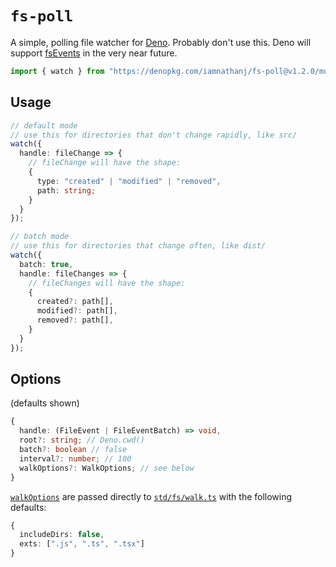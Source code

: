 # `fs-poll`

A simple, polling file watcher for [Deno]. Probably don't use this. Deno will support [fsEvents] in the very near future.

```ts
import { watch } from "https://denopkg.com/iamnathanj/fs-poll@v1.2.0/mod.ts";
```

## Usage
```ts
// default mode
// use this for directories that don't change rapidly, like src/
watch({
  handle: fileChange => {
    // fileChange will have the shape:
    {
      type: "created" | "modified" | "removed",
      path: string;
    }
  }
});
```

```ts
// batch mode
// use this for directories that change often, like dist/
watch({
  batch: true,
  handle: fileChanges => {
    // fileChanges will have the shape:
    {
      created?: path[],
      modified?: path[],
      removed?: path[],
    }
  }
});
```

## Options
(defaults shown)
```ts
{
  handle: (FileEvent | FileEventBatch) => void,
  root?: string; // Deno.cwd()
  batch?: boolean // false
  interval?: number; // 100
  walkOptions?: WalkOptions; // see below
}
```

[`walkOptions`][WalkOptions] are passed directly to [`std/fs/walk.ts`][walk] with the following defaults:
```ts
{
  includeDirs: false,
  exts: [".js", ".ts", ".tsx"]
}
```

[Deno]: https://deno.land/
[WalkOptions]: https://deno.land/std/fs/walk.ts?doc#WalkOptions
[walk]: https://deno.land/std/fs/walk.ts?doc#walk
[fsEvents]: https://github.com/denoland/deno/pull/3452
